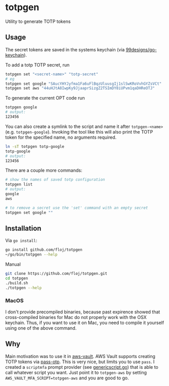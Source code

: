 # totpgen
Utility to generate TOTP tokens

## Usage

The secret tokens are saved in the systems keychain (via [99designs/go-keychain](https://github.com/99designs/go-keychain)).

To add a totp TOTP secret, run
```sh
totpgen set "<secret-name>" "totp-secret"
# eg
totpgen set google "SAucYHYJyfma1Fa6uFlBqzUluusgIj1slSwKRoVvhGYZsVCt"
totpgen set aws "44uHJtA8IwpKy9JjaaprSizgZ2TSImDY8iUPvm1qaDHReOTJ"
```

To generate the current OPT code run
```sh
totpgen google
# output:
123456
```

You can also create a symlink to the script and name it after `totpgen-<name>` (e.g. `totpgen-google`).
Invoking the tool like this will also print the TOTP token for the specified name, no arguments required.

```sh
ln -sT totpgen totp-google
totp-google
# output:
123456
```

There are a couple more commands:
```sh
# show the names of saved totp configuration
totpgen list
# output:
google
aws

# to remove a secret use the 'set' command with an empty secret
totpgen set google ""
```

## Installation
Via `go install`:
```sh
go install github.com/floj/totpgen
~/go/bin/totpgen --help
```

Manual
```sh
git clone https://github.com/floj/totpgen.git
cd totpgen
./build.sh
./totpgen --help
```

### MacOS
I don't provide precompiled binaries, because past expirence showed that cross-compiled binaries for Mac do not properly work with the OSX keychain. Thus, if you want to use it on Mac, you need to compile it yourself using one of the above command.

## Why
Main motivation was to use it in [aws-vault](https://github.com/99designs/aws-vault). AWS Vault supports creating TOTP tokens via [pass-otp](https://github.com/tadfisher/pass-otp). This is very nice, but limits you to use `pass`. I created a `scriptmfa` prompt provider (see [genericscript.go](https://github.com/floj/aws-vault/blob/master/prompt/genericscript.go)) that is able to call whatever script you want. Just point it to `totpgen-aws` by setting `AWS_VAULT_MFA_SCRIPT=totpgen-aws` and you are good to go.
